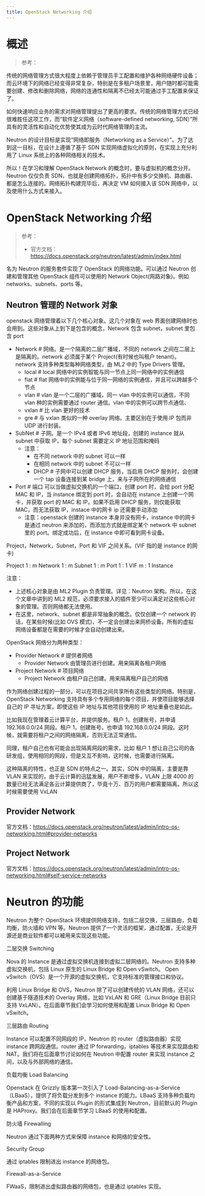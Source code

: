 ```yaml
---
title: OpenStack Networking 介绍
---
```


# 概述

> 参考：

传统的网络管理方式很大程度上依赖于管理员手工配置和维护各种网络硬件设备；而云环境下的网络已经变得非常复杂，特别是在多租户场景里，用户随时都可能需要创建、修改和删除网络，网络的连通性和隔离不已经太可能通过手工配置来保证了。

如何快速响应业务的需求对网络管理提出了更高的要求。传统的网络管理方式已经很难胜任这项工作，而“软件定义网络（software-defined networking, SDN）”所具有的灵活性和自动化优势使其成为云时代网络管理的主流。

Neutron 的设计目标是实现“网络即服务（Networking as a Service）”。为了达到这一目标，在设计上遵循了基于 SDN 实现网络虚拟化的原则，在实现上充分利用了 Linux 系统上的各种网络相关的技术。

所以！在学习和理解 OpenStack Network 的概念时，要与虚拟机的概念分开。Neutron 仅仅负责 SDN，也就是创建网络拓扑，拓扑中有多少交换机、路由器、都是怎么连接的。网络拓扑构建完毕后，再决定 VM 如何接入该 SDN 网络中，以及使用什么方式来接入。

# OpenStack Networking 介绍

> 参考：
> 
> - 官方文档：<https://docs.openstack.org/neutron/latest/admin/index.html>

名为 Neutron 的服务套件实现了 OpenStack 的网络功能。可以通过 Neutron 创建和管理其他 OpenStack 组件可以使用的 Network Object(网路对象)。例如 networks、subnets、ports 等。

## Neutron 管理的 Network 对象

openstack 网络管理着以下几个核心对象。这几个对象在 web 界面创建网络时也会用到。这些对象从上到下是包含的概念，Network 包含 subnet，subnet 里包含 port

- Network # 网络。是一个隔离的二层广播域，不同的 network 之间在二层上是隔离的。network 必须属于某个 Project(有时候也叫租户 tenant)。network 支持多种类型每种网络类型，由 ML2 中的 Type Drivers 管理。
   - local # local 网络中的实例智能与同一节点上同一网络中的实例通信
   - flat # flat 网络中的实例能与位于同一网络的实例通信，并且可以跨越多个节点
   - vlan # vlan 是一个二层的广播域，同一 vlan 中的实例可以通信，不同 vlan 种的实例需要通过 router 通信。vlan 中的实例可以跨节点通信、
   - vxlan # 比 vlan 更好的技术
   - gre # 与 vxlan 类似的一种 overlay 网络。主要区别在于使用 IP 包而非 UDP 进行封装。
- SubNet # 子网。是一个 IPv4 或者 IPv6 地址段，创建的 instance 就从 subnet 中获取 IP，每个 subnet 需要定义 IP 地址范围和掩码
   - 注意：
      - 在不同 network 中的 subnet 可以一样
      - 在相同 network 中的 subnet 不可以一样
      - DHCP # 子网中可以创建 DHCP 服务，当启用 DHCP 服务时，会创建一个 tap 设备连接到某 bridge 上，来与子网所在的网络通信
- Port # 端口 可以当做虚拟交换机的一个端口，创建 port 时，会给 port 分配 MAC 和 IP，当 instance 绑定到 port 时，会自动在 instance 上创建一个网卡，并获取 port 的 MAC 和 IP。如果不启用 DHCP 服务，则仅能获取 MAC，而无法获取 IP，instace 中的网卡 ip 还需要手动添加
   - 注意：openstack 创建的 instance 本身并没有网卡，instance 中的网卡是通过 neutron 来添加的，而添加方式就是绑定某个 network 中 subnet 里的 port。绑定成功后，在 instance 中即可看到网卡设备。

Project，Network，Subnet，Port 和 VIF 之间关系。(VIF 指的是 instance 的网卡)

Project 1 : m Network 1 : m Subnet 1 : m Port 1 : 1 VIF m : 1 Instance

注意：

- 上述核心对象是由 ML2 Plugin 负责管理。详见：Neutron 架构。所以，在这个文章中讲到的 ML2 规范，必须要求接入的插件至少可以满足对这些核心对象的管理。否则网络都无法使用。
- 在这里，network、subnet 都是非常抽象的概念。仅仅创建一个 network 的话，在某些时候(比如 OVS 模式)，不一定会创建出来网桥设备。所有的虚拟网络设备都是在需要的时候才会自动创建出来。

OpenStack 网络分为两种类型：

- Provider Network # 提供者网络
   - Provider Network 由管理员进行创建。用来隔离各租户网络
- Project Network # 项目网络
   - Project Network 由租户自己创建。用来隔离租户自己的网络

作为网络创建过程的一部分，可以在项目之间共享所有这些类型的网络。特别是，OpenStack Networking 支持具有多个专用网络的每个项目，并使项目能够选择自己的 IP 寻址方案，即使这些 IP 地址与其他项目使用的 IP 地址重叠也是如此。

比如我现在管理着云计算平台，并提供服务。租户 1，创建账号，并申请 192.168.0.0/24 网段。租户 1，创建账号，也申请 192.168.0.0/24 网段。这时候，就需要将租户之间的网络隔离，否则无法正常通信。

同理，租户自己也有可能会出现隔离网段的需求，比如 租户 1 想让自己公司的各研发组，使用相同的网段，但是又互不影响，这时候，也需要进行隔离。

这种隔离的特性，也正是 SDN 的特点之一。其实，SDN 中的隔离，主要是靠 VLAN 来实现的，由于云计算的迅猛发展，用户不断增多，VLAN 上限 4000 的数量已经无法满足各云计算提供商了，毕竟十万、百万的用户都需要隔离。所以这时候需要使用 VxLAN

## Provider Network

官方文档：<https://docs.openstack.org/neutron/latest/admin/intro-os-networking.html#provider-networks>

## Project Network

官方文档：<https://docs.openstack.org/neutron/latest/admin/intro-os-networking.html#self-service-networks>

# Neutron 的功能

Neutron 为整个 OpenStack 环境提供网络支持，包括二层交换，三层路由，负载均衡，防火墙和 VPN 等。Neutron 提供了一个灵活的框架，通过配置，无论是开源还是商业软件都可以被用来实现这些功能。

二层交换 Switching

Nova 的 Instance 是通过虚拟交换机连接到虚拟二层网络的。Neutron 支持多种虚拟交换机，包括 Linux 原生的 Linux Bridge 和 Open vSwitch。 Open vSwitch（OVS）是一个开源的虚拟交换机，它支持标准的管理接口和协议。

利用 Linux Bridge 和 OVS，Neutron 除了可以创建传统的 VLAN 网络，还可以创建基于隧道技术的 Overlay 网络，比如 VxLAN 和 GRE（Linux Bridge 目前只支持 VxLAN）。在后面章节我们会学习如何使用和配置 Linux Bridge 和 Open vSwitch。

三层路由 Routing

Instance 可以配置不同网段的 IP，Neutron 的 router（虚拟路由器）实现 instance 跨网段通信。router 通过 IP forwarding，iptables 等技术来实现路由和 NAT。我们将在后面章节讨论如何在 Neutron 中配置 router 来实现 instance 之间，以及与外部网络的通信。

负载均衡 Load Balancing

Openstack 在 Grizzly 版本第一次引入了 Load-Balancing-as-a-Service（LBaaS），提供了将负载分发到多个 instance 的能力。LBaaS 支持多种负载均衡产品和方案，不同的实现以 Plugin 的形式集成到 Neutron，目前默认的 Plugin 是 HAProxy。我们会在后面章节学习 LBaaS 的使用和配置。

防火墙 Firewalling

Neutron 通过下面两种方式来保障 instance 和网络的安全性。

Security Group

通过 iptables 限制进出 instance 的网络包。

Firewall-as-a-Service

FWaaS，限制进出虚拟路由器的网络包，也是通过 iptables 实现。
